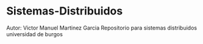 # Sistemas-Distribuidos
Autor: Victor Manuel Martinez Garcia
Repositorio para sistemas distribuidos universidad de burgos
